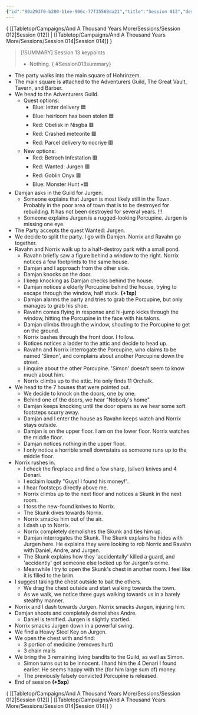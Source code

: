 ```yaml
---
{"id":"90a293f0-b200-11ee-906c-77f35569da21","title":"Session 013","description":"Session 13","publish":true,"date_created":"Tuesday, March 12th 2024, 1:39:36 am","date_modified":"Wednesday, April 10th 2024, 8:28:32 pm","cssclasses":["mado-heading"],"path":"Tabletop/Campaigns/And A Thousand Years More/Sessions/Session 013.md","permalink":"/tabletop/campaigns/and-a-thousand-years-more/sessions/session-013/","PassFrontmatter":true}
---
```



{ [[Tabletop/Campaigns/And A Thousand Years More/Sessions/Session 012\|Session 012]] | [[Tabletop/Campaigns/And A Thousand Years More/Sessions/Session 014\|Session 014]] }

> [!SUMMARY] Session 13 keypoints
> - Nothing.
{ #Session013summary}


 - The party walks into the main square of Hohrinzem.
 - The main square is attached to the Adventurers Guild, The Great Vault, Tavern, and Barber.
 - We head to the Adventurers Guild.
	 - Quest options:
		 - Blue: letter delivery 🟦
		 - Blue: heirloom has been stolen 🟦
		 - Red: Obelisk in Nisgba 🟥
		 - Red: Crashed meteorite 🟥
		 - Red: Parcel delivery to nocriye 🟥
	 - New options:
		 - Red: Betroch Infestation 🟥
		 - Red: Wanted: Jurgen 🟥
		 - Red: Goblin Onyx 🟥
		 - Blue: Monster Hunt 💀🟦
 - Damjan asks in the Guild for Jurgen.
	 - Someone explains that Jurgen is most likely still in the Town. Probably in the poor area of town that is to be destroyed for rebuilding. It has not been destroyed for several years. !!!
	 - Someone explains Jurgen is a rugged-looking Porcupine. Jurgen is missing one eye.
 - The Party accepts the quest Wanted: Jurgen.
 - We decide to split the party. I go with Damjen. Norrix and Ravahn go together.
 - Ravahn and Norrix walk up to a half-destroy park with a small pond.
	 - Ravahn briefly saw a figure behind a window to the right. Norrix notices a few footprints to the same house.
	 - Damjan and I approach from the other side.
	 - Damjan knocks on the door.
	 - I keep knocking as Damjan checks behind the house.
	 - Damjan notices a elderly Porcupine behind the house, trying to escape through the window, half stuck. **(+1xp)**
	 - Damjan alarms the party and tries to grab the Porcupine, but only manages to grab his shoe.
	 - Ravahn comes flying in response and hi-jump kicks through the window, hitting the Porcupine in the face with his talons.
	 - Damjan climbs through the window, shouting to the Porcupine to get on the ground.
	 - Norrix bashes through the front door. I follow.
	 - Notices notices a ladder to the attic and decide to head up.
	 - Ravahn and Norrix interrogate the Porcupine, who claims to be named 'Simon', and complains about another Porcupine down the street.
	 - I inquire about the other Porcupine. 'Simon' doesn't seem to know much about him.
	 - Norrix climbs up to the attic. He only finds 11 Orchalk.
 - We head to the 7 houses that were pointed out.
	 - We decide to knock on the doors, one by one.
	 - Behind one of the doors, we hear "Nobody's home".
	 - Damjan keeps knocking until the door opens as we hear some soft footsteps scurry away.
	 - Damjan and I enter the house as Ravahn keeps watch and Norrix stays outside.
	 - Damjan is on the upper floor. I am on the lower floor. Norrix watches the middle floor.
	 - Damjan notices nothing in the upper floor.
	 - I only notice a horrible smell downstairs as someone runs up to the middle floor.
 - Norrix rushes in.
	 - I check the fireplace and find a few sharp, (silver) knives and 4 Denari.
	 - I exclaim loudly "Guys! I found his money!".
	 - I hear footsteps directly above me.
	 - Norrix climbs up to the next floor and notices a Skunk in the next room.
	 - I toss the new-found knives to Norrix.
	 - The Skunk dives towards Norrix.
	 - Norrix smacks him out of the air.
	 - I dash up to Norrix.
	 - Norrix completely demolishes the Skunk and ties him up.
	 - Damjan interrogates the Skunk. The Skunk explains he hides with Jurgen here. He explains they were looking to rob Norrix and Ravahn with Daniel, Andre, and Jurgen.
	 - The Skunk explains how they 'accidentally' killed a guard, and 'accidently' got someone else locked up for Jurgen's crime.
	 - Meanwhile I try to open the Skunk's chest in another room. I feel like it is filled to the brim.
 - I suggest taking the chest outside to bait the others.
	 - We drag the chest outside and start walking towards the town.
	 - As we walk, we notice three guys walking towards us in a barely stealthy manner.
 - Norrix and I dash towards Jurgen. Norrix smacks Jurgen, injuring him.
 - Damjan shoots and completely demolishes Andre.
	 - Daniel is terrified. Jurgen is slightly startled.
 - Norrix smacks Jurgen down in a powerful swing.
 - We find a Heavy Steel Key on Jurgen.
 - We open the chest with and find:
	 - 3 portion of medicine (removes hurt)
	 - 3 chain mails
 - We bring the 3 remaining living bandits to the Guild, as well as Simon.
	 - Simon turns out to be innocent. I hand him the 4 Denari I found earlier. He seems happy with the (for him large sum of) money.
	 - The previously falsely convicted Porcupine is released.
 - End of session **(+5xp)**

{ [[Tabletop/Campaigns/And A Thousand Years More/Sessions/Session 012\|Session 012]] | [[Tabletop/Campaigns/And A Thousand Years More/Sessions/Session 014\|Session 014]] }
